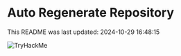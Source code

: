 # Auto Regenerate Repository

This README was last updated: 2024-10-29 16:48:15

 ![TryHackMe](https://tryhackme.com/badge/533634)